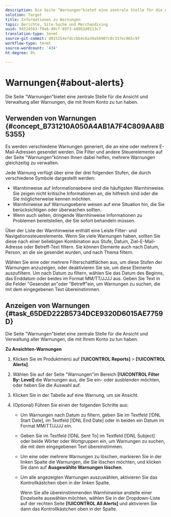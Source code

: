 ```yaml
---
description: Die Seite "Warnungen"bietet eine zentrale Stelle für die Ansicht und Verwaltung aller Warnungen, die mit Ihrem Konto zu tun haben.
solution: Target
title: Informationen zu Warnungen
topic: Berichte, Site-Suche und Merchandising
uuid: 94524563-f9a6-40cf-89f3-e80b1d0113c7
translation-type: tm+mt
source-git-commit: d015154efdccbb4c6a39a56907c0c337ec065c9f
workflow-type: tm+mt
source-wordcount: '434'
ht-degree: 0%

---
```



# Warnungen{#about-alerts}

Die Seite &quot;Warnungen&quot;bietet eine zentrale Stelle für die Ansicht und Verwaltung aller Warnungen, die mit Ihrem Konto zu tun haben.

## Verwenden von Warnungen {#concept_B731210A050A4AB1A7F4C809AA8B5355}

Es werden verschiedene Warnungen generiert, die an eine oder mehrere E-Mail-Adressen gesendet werden. Die Filter und andere Steuerelemente auf der Seite &quot;Warnungen&quot;können Ihnen dabei helfen, mehrere Warnungen gleichzeitig zu verwalten.

Jede Warnung verfügt über eine der drei folgenden Stufen, die durch verschiedene Symbole dargestellt werden:

* Warnhinweise auf Informationsebene sind die häufigsten Warnhinweise. Sie zeigen nicht kritische Informationen an, die hilfreich sind oder die Sie möglicherweise kennen möchten.
* Warnhinweise auf Warnungsebene weisen auf eine Situation hin, die Sie berücksichtigen oder überwachen sollten.
* Wenn auch selten, dringende Warnhinweise Informationen zu Problemen bereitstellen, die Sie sofort behandeln müssen.

Über der Liste der Warnhinweise enthält eine Leiste Filter- und Navigationssteuerelemente. Wenn Sie viele Warnungen haben, sollten Sie diese nach einer beliebigen Kombination aus Stufe, Datum, Ziel-E-Mail-Adresse oder Betreff-Text filtern. Sie können Elemente auch nach Datum, Person, an die sie gesendet wurden, und nach Thema filtern.

Wählen Sie eine oder mehrere Filterschaltflächen aus, um diese Stufen der Warnungen anzuzeigen, oder deaktivieren Sie sie, um diese Elemente auszufiltern. Um nach Datum zu filtern, wählen Sie das Datum des Beginns, das Enddatum oder beides im Format MM/TT/JJJJ aus. Geben Sie Text in die Felder &quot;Gesendet an&quot;oder &quot;Betreff&quot;ein, um Warnungen zu suchen, die mit dem eingegebenen Text übereinstimmen.

## Anzeigen von Warnungen {#task_65DED222B5734DCE9320D6015AE7759D}

Die Seite &quot;Warnungen&quot;bietet eine zentrale Stelle für die Ansicht und Verwaltung aller Warnungen, die mit Ihrem Konto zu tun haben.

**Zu Ansichten-Warnungen**

1. Klicken Sie im Produktmenü auf **[!UICONTROL Reports]** > **[!UICONTROL Alerts]**.
1. Wählen Sie auf der Seite &quot;Warnungen&quot;im Bereich **[!UICONTROL Filter By: Level]** die Warnungen aus, die Sie ein- oder ausblenden möchten, oder heben Sie die Auswahl auf.
1. Klicken Sie in der Tabelle auf eine Warnung, um sie Ansicht.
1. (Optional) Führen Sie einen der folgenden Schritte aus:

   * Um Warnungen nach Datum zu filtern, geben Sie im Textfeld [!DNL Start Date], im Textfeld [!DNL End Date] oder in beiden ein Datum im Format MM/TT/JJJJ ein.

   * Geben Sie im Textfeld [!DNL Sent To] im Textfeld [!DNL Subject] oder beide Wörter oder Wortgruppen ein, um Warnungen zu suchen, die mit dem eingegebenen Text übereinstimmen.

   * Um eine oder mehrere Warnungen zu löschen, markieren Sie in der linken Spalte die Warnungen, die Sie löschen möchten, und klicken Sie dann auf **Ausgewählte Warnungen löschen**.
   * Um alle angezeigten Warnungen auszuwählen, aktivieren Sie das Kontrollkästchen oben in der linken Spalte.

      Wenn Sie alle übereinstimmenden Warnhinweise anstelle einer Einzelseite auswählen möchten, wählen Sie in der Dropdown-Liste auf der rechten Seite **[!UICONTROL All Alerts]** und aktivieren Sie dann das Kontrollkästchen oben in der Spalte.

